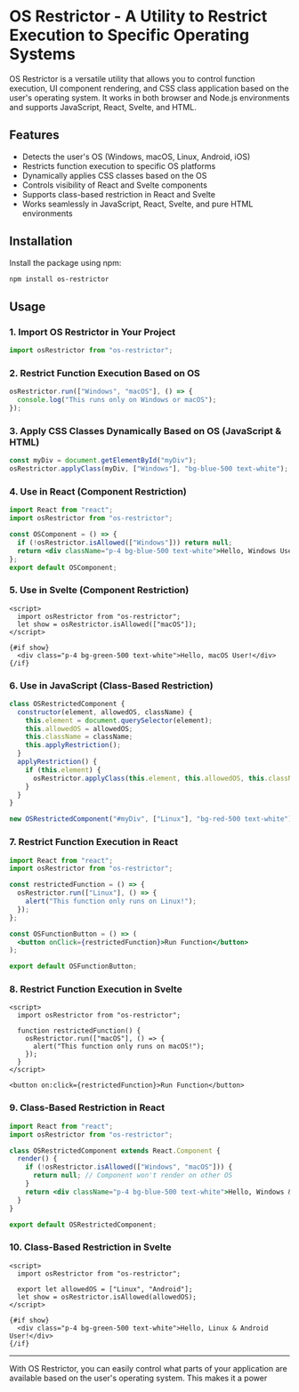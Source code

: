 # OS Restrictor - A Utility to Restrict Execution to Specific Operating Systems

OS Restrictor is a versatile utility that allows you to control function execution, UI component rendering, and CSS class application based on the user's operating system. It works in both browser and Node.js environments and supports JavaScript, React, Svelte, and HTML.

## Features
- Detects the user's OS (Windows, macOS, Linux, Android, iOS)
- Restricts function execution to specific OS platforms
- Dynamically applies CSS classes based on the OS
- Controls visibility of React and Svelte components
- Supports class-based restriction in React and Svelte
- Works seamlessly in JavaScript, React, Svelte, and pure HTML environments

## Installation

Install the package using npm:
```sh
npm install os-restrictor
```

## Usage

### 1. Import OS Restrictor in Your Project
```js
import osRestrictor from "os-restrictor";
```

### 2. Restrict Function Execution Based on OS
```js
osRestrictor.run(["Windows", "macOS"], () => {
  console.log("This runs only on Windows or macOS");
});
```

### 3. Apply CSS Classes Dynamically Based on OS (JavaScript & HTML)
```js
const myDiv = document.getElementById("myDiv");
osRestrictor.applyClass(myDiv, ["Windows"], "bg-blue-500 text-white");
```

### 4. Use in React (Component Restriction)
```jsx
import React from "react";
import osRestrictor from "os-restrictor";

const OSComponent = () => {
  if (!osRestrictor.isAllowed(["Windows"])) return null;
  return <div className="p-4 bg-blue-500 text-white">Hello, Windows User!</div>;
};
export default OSComponent;
```

### 5. Use in Svelte (Component Restriction)
```svelte
<script>
  import osRestrictor from "os-restrictor";
  let show = osRestrictor.isAllowed(["macOS"]);
</script>

{#if show}
  <div class="p-4 bg-green-500 text-white">Hello, macOS User!</div>
{/if}
```

### 6. Use in JavaScript (Class-Based Restriction)
```js
class OSRestrictedComponent {
  constructor(element, allowedOS, className) {
    this.element = document.querySelector(element);
    this.allowedOS = allowedOS;
    this.className = className;
    this.applyRestriction();
  }
  applyRestriction() {
    if (this.element) {
      osRestrictor.applyClass(this.element, this.allowedOS, this.className);
    }
  }
}

new OSRestrictedComponent("#myDiv", ["Linux"], "bg-red-500 text-white");
```

### 7. Restrict Function Execution in React
```jsx
import React from "react";
import osRestrictor from "os-restrictor";

const restrictedFunction = () => {
  osRestrictor.run(["Linux"], () => {
    alert("This function only runs on Linux!");
  });
};

const OSFunctionButton = () => (
  <button onClick={restrictedFunction}>Run Function</button>
);

export default OSFunctionButton;
```

### 8. Restrict Function Execution in Svelte
```svelte
<script>
  import osRestrictor from "os-restrictor";

  function restrictedFunction() {
    osRestrictor.run(["macOS"], () => {
      alert("This function only runs on macOS!");
    });
  }
</script>

<button on:click={restrictedFunction}>Run Function</button>
```

### 9. Class-Based Restriction in React
```jsx
import React from "react";
import osRestrictor from "os-restrictor";

class OSRestrictedComponent extends React.Component {
  render() {
    if (!osRestrictor.isAllowed(["Windows", "macOS"])) {
      return null; // Component won't render on other OS
    }
    return <div className="p-4 bg-blue-500 text-white">Hello, Windows & macOS User!</div>;
  }
}

export default OSRestrictedComponent;
```

### 10. Class-Based Restriction in Svelte
```svelte
<script>
  import osRestrictor from "os-restrictor";
  
  export let allowedOS = ["Linux", "Android"];
  let show = osRestrictor.isAllowed(allowedOS);
</script>

{#if show}
  <div class="p-4 bg-green-500 text-white">Hello, Linux & Android User!</div>
{/if}
```

---

With OS Restrictor, you can easily control what parts of your application are available based on the user's operating system. This makes it a power